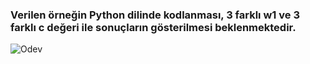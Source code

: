### Verilen örneğin Python dilinde kodlanması, 3 farklı w1 ve 3 farklı c değeri ile sonuçların gösterilmesi beklenmektedir.

![Odev](https://user-images.githubusercontent.com/56633000/113074689-339db580-91d4-11eb-8ede-fc0c0962c455.PNG)
